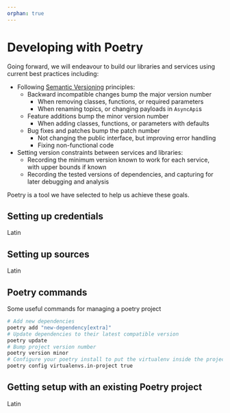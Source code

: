 ```yaml
---
orphan: true
---
```

# Developing with Poetry

Going forward, we will endeavour to build our libraries and services using current best practices including:

- Following [Semantic Versioning](https://semver.org/) principles:
  - Backward incompatible changes bump the major version number
    - When removing classes, functions, or required parameters
    - When renaming topics, or changing payloads in `AsyncApi`s
  - Feature additions bump the minor version number
    - When adding classes, functions, or parameters with defaults
  - Bug fixes and patches bump the patch number
    - Not changing the public interface, but improving error handling
    - Fixing non-functional code
- Setting version constraints between services and libraries:
  - Recording the minimum version known to work for each service, with upper bounds if known
  - Recording the tested versions of dependencies, and capturing for later debugging and analysis

Poetry is a tool we have selected to help us achieve these goals.


[lock-advice]: https://python-poetry.org/docs/basic-usage/#commit-your-poetrylock-file-to-version-control

## Setting up credentials

Latin 

## Setting up sources

Latin

## Poetry commands

Some useful commands for managing a poetry project

```bash
# Add new dependencies
poetry add "new-dependency[extra]"
# Update dependencies to their latest compatible version
poetry update
# Bump project version number
poetry version minor
# Configure your poetry install to put the virtualenv inside the project folder
poetry config virtualenvs.in-project true
```

## Getting setup with an existing Poetry project

Latin
